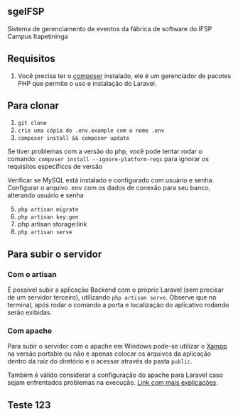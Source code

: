 ## sgeIFSP
Sistema de gerenciamento de eventos da fábrica de software do IFSP Campus Itapetininga

## Requisitos

1. Você precisa ter o [composer](https://getcomposer.org/download/) instalado, ele é um gerenciador de pacotes PHP que permite o uso e instalação do Laravel.

## Para clonar
1. `git clone`
2. `crie uma cópia do .env.example com o nome .env`
3. `composer install && composer update`

Se tiver problemas com a versão do php, você pode tentar rodar o comando: `composer install --ignore-platform-reqs` para ignorar os requisitos específicos de versão

Verificar se MySQL está instalado e configurado com usuário e senha.
Configurar o arquivo .env com os dados de conexão para seu banco, alterando usuário e senha

5. `php artisan migrate`
6. `php artisan key:gen`
7. php artisan storage:link
8. `php artisan serve`

## Para subir o servidor
### Com o artisan
É possível subir a aplicação Backend com o próprio Laravel (sem precisar de um servidor terceiro), utilizando `php artisan serve`. Observe que no terminal, após rodar o comando a porta e localização do aplicativo rodando serão exibidas.

### Com apache
Para subir o servidor com o apache em Windows pode-se utilizar o [Xampp](https://www.apachefriends.org/pt_br/index.html) na versão portable ou não e apenas colocar os arquivos da aplicação dentro da raiz do diretório e o acessar através da pasta `public`. 

Também é válido considerar a configuração do apache para Laravel caso sejam enfrentados problemas na execução. [Link com mais explicações](https://phpraxis.wordpress.com/2016/08/02/steps-for-configuring-laravel-on-apache-http-server/).

## Teste 123
